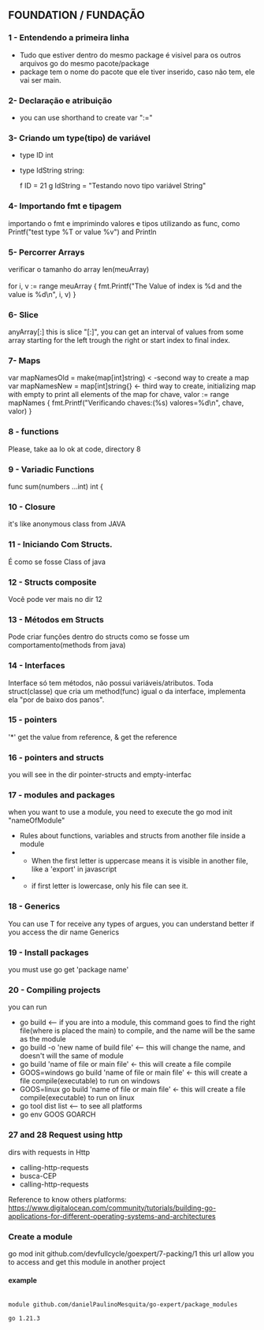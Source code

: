 ## FOUNDATION / FUNDAÇÃO

### 1 - Entendendo a primeira linha
* Tudo que estiver dentro do mesmo package é visivel para os outros arquivos go do mesmo pacote/package
* package tem o nome do pacote que ele tiver inserido, caso não tem, ele vai ser main.

### 2- Declaração e atribuição
* you can use shorthand to create var ":="

### 3- Criando um type(tipo) de variável
* type ID int
* type IdString string:

  f ID      = 21
  g IdString = "Testando novo tipo variável String"


### 4- Importando fmt e tipagem
importando o fmt e imprimindo valores e tipos utilizando as func, como
Printf("test type %T or value %v")  and Println

### 5- Percorrer Arrays
verificar o tamanho do array len(meuArray) <br />  
for i, v := range meuArray {
fmt.Printf("The Value of index is %d and the value is %d\n", i, v)
}

### 6- Slice
anyArray[:] this is slice "[:]", you can get an interval of values from some array
starting for the left trough the right or start index to final index.

### 7- Maps
var mapNamesOld = make(map[int]string) < -second way to create a map
var mapNamesNew = map[int]string{} <- third way to create, initializing map with empty
to print all elements of the map
for chave, valor := range mapNames {
fmt.Printf("Verificando chaves:(%s) valores=%d\n", chave, valor)
}

### 8 - functions
Please, take aa lo ok at code, directory 8

### 9 - Variadic Functions
func sum(numbers ...int) int {

### 10 - Closure
it's like anonymous class from JAVA


### 11 - Iniciando Com Structs.
É como se fosse Class of java

### 12 - Structs composite
Você pode ver mais no dir 12

### 13 - Métodos em Structs
Pode criar funções dentro do structs como se fosse um comportamento(methods from java)

### 14 - Interfaces
Interface só tem métodos, não possui variáveis/atributos. Toda struct(classe)
que cria um method(func) igual o da interface, implementa ela "por de baixo dos panos".

### 15 - pointers
'*' get the value from reference, & get the reference 

### 16 - pointers and structs
you will see in the dir pointer-structs and empty-interfac

### 17 - modules and packages
when you want to use a module, you need to execute the go mod init "nameOfModule"
- Rules about functions, variables and structs from another file inside a module
- - When the first letter is uppercase means it is visible in another file, like a 'export' in javascript
- - if first letter is lowercase, only his file can see it. 

### 18 - Generics
You can use T for receive any types of argues, you can understand better if you access the dir name Generics

### 19 - Install packages
you must use go get 'package name' 

### 20 - Compiling projects
you can run 
* go build <-- if you are into a module, this command goes to find the right file(where is placed the main) to compile, and the name will be the same as the module
* go build -o 'new name of build file' <-- this will change the name, and doesn't will the same of module
* go build 'name of file or main file' <- this will create a file compile 
* GOOS=windows go build 'name of file or main file' <- this will create a file compile(executable) to run on windows
* GOOS=linux go build 'name of file or main file' <- this will create a file compile(executable) to run on linux
* go tool dist list <-- to see all platforms
* go env GOOS GOARCH


### 27 and 28 Request using http
dirs with requests in Http 
* calling-http-requests
* busca-CEP
* calling-http-requests

Reference to know others platforms:
https://www.digitalocean.com/community/tutorials/building-go-applications-for-different-operating-systems-and-architectures


### Create a module
go mod init github.com/devfullcycle/goexpert/7-packing/1
this url allow you to access and get this module in another project

####  example
<pre>
    <code>
module github.com/danielPaulinoMesquita/go-expert/package_modules

go 1.21.3
    </code>
</pre>

